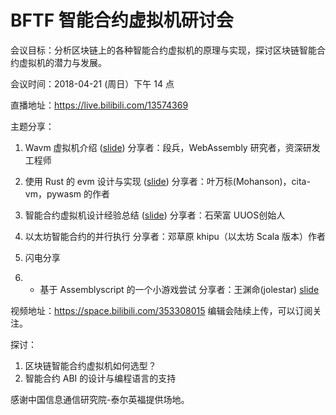 # BFTF 智能合约虚拟机研讨会

 会议目标：分析区块链上的各种智能合约虚拟机的原理与实现，探讨区块链智能合约虚拟机的潜力与发展。

 会议时间：2018-04-21 (周日）下午 14 点

 直播地址：https://live.bilibili.com/13574369

 主题分享：

1. Wavm 虚拟机介绍 ([slide](./wavm.pdf))
   分享者：段兵，WebAssembly 研究者，资深研发工程师

2. 使用 Rust 的 evm 设计与实现 ([slide](./evm.md))
   分享者：叶万标(Mohanson)，cita-vm，pywasm 的作者

3. 智能合约虚拟机设计经验总结 ([slide](./智能合约虚拟机设计经验总结.pdf))
   分享者：石荣富 UUOS创始人

4. 以太坊智能合约的并行执行
   分享者：邓草原 khipu（以太坊 Scala 版本）作者

5. 闪电分享

6. * 基于 Assemblyscript 的一个小游戏尝试  分享者：王渊命(jolestar) [slide](./assemblyscript-jolestar.pdf)



视频地址：<https://space.bilibili.com/353308015> 编辑会陆续上传，可以订阅关注。

探讨：

1. 区块链智能合约虚拟机如何选型？
2. 智能合约 ABI 的设计与编程语言的支持

 感谢中国信息通信研究院-泰尔英福提供场地。